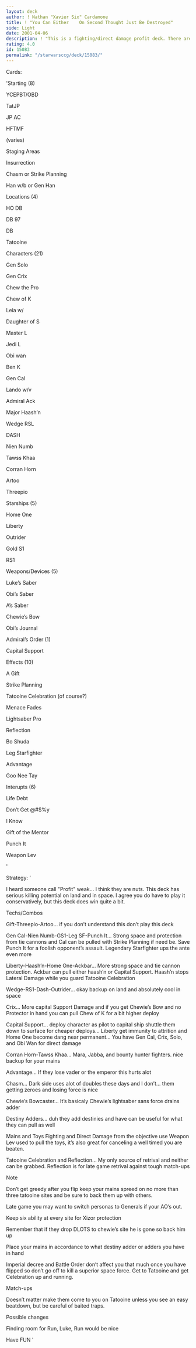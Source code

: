 ```yaml
---
layout: deck
author: ! Nathan "Xavier Six" Cardamone
title: ! "You Can Either    On Second Thought Just Be Destroyed"
side: Light
date: 2001-04-06
description: ! "This is a fighting/direct damage profit deck. There are two versions I play(one with destiny adders the other with OTE,FPs, and AMO. I like destinies so this is the earlier of the two."
rating: 4.0
id: 15083
permalink: "/starwarsccg/deck/15083/"
---
```

Cards: 

'Starting (8)


YCEPBT/OBD

TatJP

JP AC

HFTMF

(varies)

Staging Areas

Insurrection

Chasm or Strike Planning

Han w/b or Gen Han


Locations (4)


HO DB

DB 97

 DB

Tatooine


Characters (21)


Gen Solo

Gen Crix

Chew the Pro

Chew of K

Leia w/

Daughter of S

Master L

Jedi L

Obi wan

Ben K

Gen Cal

Lando w/v

Admiral Ack

Major Haash’n

Wedge RSL

DASH

Nien Numb

Tawss Khaa

Corran Horn

Artoo

Threepio


Starships (5)


Home One

Liberty

Outrider

Gold S1

RS1


Weapons/Devices (5)


Luke’s Saber

Obi’s Saber

A’s Saber

Chewie’s Bow

Obi’s Journal


Admiral’s Order (1)


Capital Support


Effects (10) 


A Gift

Strike Planning

Tatooine Celebration (of course?)

Menace Fades

Lightsaber Pro

Reflection

Bo Shuda

Leg Starfighter

Advantage

Goo Nee Tay


Interupts (6)


Life Debt

Don’t Get @#$%y

I Know

Gift of the Mentor

Punch It

Weapon Lev 

'

Strategy: '

I heard someone call "Profit" weak... I think they are nuts. This deck has serious killing potential on land and in space. I agree you do have to play it conservatively, but this deck does win quite a bit.


Techs/Combos


Gift-Threepio-Artoo... if you don’t understand this don’t play this deck


Gen Cal-Nien Numb-GS1-Leg SF-Punch It... Strong space and protection from tie cannons and Cal can be pulled with Strike Planning if need be. Save Punch It for a foolish opponent’s assault. Legendary Starfighter ups the ante even more


Liberty-Haash’n-Home One-Ackbar... More strong space and tie cannon protection. Ackbar can pull either haash’n or Capital Support. Haash’n stops Lateral Damage while you guard Tatooine Celebration


Wedge-RS1-Dash-Outrider... okay backup on land and absolutely cool in space


Crix... More capital Support Damage and if you get Chewie’s Bow and no Protector in hand you can pull Chew of K for a bit higher deploy


Capital Support... deploy character as pilot to capital ship shuttle them down to surface for cheaper deploys... Liberty get immunity to attrition and Home One become dang near permanent... You have Gen Cal, Crix, Solo, and Obi Wan for direct damage


Corran Horn-Tawss Khaa... Mara, Jabba, and bounty hunter fighters. nice backup for your mains


Advantage... If they lose vader or the emperor this hurts alot


Chasm... Dark side uses alot of doubles these days and I don’t... them getting zeroes and losing force is nice


Chewie’s Bowcaster... It’s basicaly Chewie’s lightsaber sans force drains adder


Destiny Adders... duh they add destinies and have can be useful for what they can pull as well


Mains and Toys Fighting and Direct Damage from the objective use Weapon Lev used to pull the toys, it’s also great for canceling a well timed you are beaten.


Tatooine Celebration and Reflection... My only source of retrival and neither can be grabbed. Reflection is for late game retrival against tough match-ups


Note


Don’t get greedy after you flip keep your mains spreed on no more than three tatooine sites and be sure to back them up with others. 


Late game you may want to switch personas to Generals if your AO’s out. 


Keep six ability at every site for Xizor protection 


Remember that if they drop DLOTS to chewie’s site he is gone so back him up


Place your mains in accordance to what destiny adder or adders you have in hand


Imperial decree and Battle Order don’t affect you that much once you have flipped so don’t go off to kill a superior space force. Get to Tatooine and get Celebration up and running.


Match-ups 


Doesn’t matter make them come to you on Tatooine unless you see an easy beatdown, but be careful of baited traps.


Possible changes


Finding room for Run, Luke, Run would be nice


Have FUN     '
